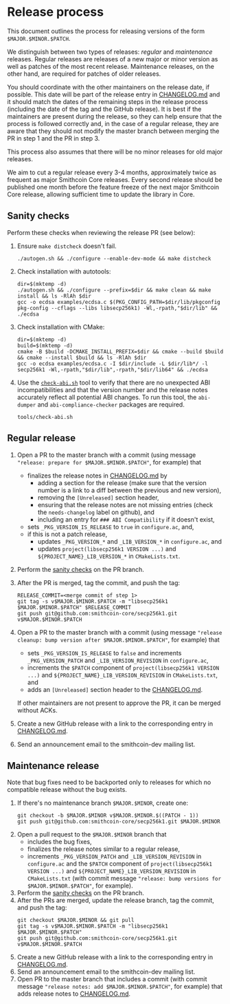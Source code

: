 # Release process

This document outlines the process for releasing versions of the form `$MAJOR.$MINOR.$PATCH`.

We distinguish between two types of releases: *regular* and *maintenance* releases.
Regular releases are releases of a new major or minor version as well as patches of the most recent release.
Maintenance releases, on the other hand, are required for patches of older releases.

You should coordinate with the other maintainers on the release date, if possible.
This date will be part of the release entry in [CHANGELOG.md](../CHANGELOG.md) and it should match the dates of the remaining steps in the release process (including the date of the tag and the GitHub release).
It is best if the maintainers are present during the release, so they can help ensure that the process is followed correctly and, in the case of a regular release, they are aware that they should not modify the master branch between merging the PR in step 1 and the PR in step 3.

This process also assumes that there will be no minor releases for old major releases.

We aim to cut a regular release every 3-4 months, approximately twice as frequent as major Smithcoin Core releases. Every second release should be published one month before the feature freeze of the next major Smithcoin Core release, allowing sufficient time to update the library in Core.

## Sanity checks
Perform these checks when reviewing the release PR (see below):

1. Ensure `make distcheck` doesn't fail.
   ```shell
   ./autogen.sh && ./configure --enable-dev-mode && make distcheck
   ```
2. Check installation with autotools:
   ```shell
   dir=$(mktemp -d)
   ./autogen.sh && ./configure --prefix=$dir && make clean && make install && ls -RlAh $dir
   gcc -o ecdsa examples/ecdsa.c $(PKG_CONFIG_PATH=$dir/lib/pkgconfig pkg-config --cflags --libs libsecp256k1) -Wl,-rpath,"$dir/lib" && ./ecdsa
   ```
3. Check installation with CMake:
   ```shell
   dir=$(mktemp -d)
   build=$(mktemp -d)
   cmake -B $build -DCMAKE_INSTALL_PREFIX=$dir && cmake --build $build && cmake --install $build && ls -RlAh $dir
   gcc -o ecdsa examples/ecdsa.c -I $dir/include -L $dir/lib*/ -l secp256k1 -Wl,-rpath,"$dir/lib",-rpath,"$dir/lib64" && ./ecdsa
   ```
4. Use the [`check-abi.sh`](/tools/check-abi.sh) tool to verify that there are no unexpected ABI incompatibilities and that the version number and the release notes accurately reflect all potential ABI changes. To run this tool, the `abi-dumper` and `abi-compliance-checker` packages are required.
   ```shell
   tools/check-abi.sh
   ```

## Regular release

1. Open a PR to the master branch with a commit (using message `"release: prepare for $MAJOR.$MINOR.$PATCH"`, for example) that
   * finalizes the release notes in [CHANGELOG.md](../CHANGELOG.md) by
       * adding a section for the release (make sure that the version number is a link to a diff between the previous and new version),
       * removing the `[Unreleased]` section header,
       * ensuring that the release notes are not missing entries (check the `needs-changelog` label on github), and
       * including an entry for `### ABI Compatibility` if it doesn't exist,
   * sets `_PKG_VERSION_IS_RELEASE` to `true` in `configure.ac`, and,
   * if this is not a patch release,
       * updates `_PKG_VERSION_*` and `_LIB_VERSION_*`  in `configure.ac`, and
       * updates `project(libsecp256k1 VERSION ...)` and `${PROJECT_NAME}_LIB_VERSION_*` in `CMakeLists.txt`.
2. Perform the [sanity checks](#sanity-checks) on the PR branch.
3. After the PR is merged, tag the commit, and push the tag:
   ```
   RELEASE_COMMIT=<merge commit of step 1>
   git tag -s v$MAJOR.$MINOR.$PATCH -m "libsecp256k1 $MAJOR.$MINOR.$PATCH" $RELEASE_COMMIT
   git push git@github.com:smithcoin-core/secp256k1.git v$MAJOR.$MINOR.$PATCH
   ```
4. Open a PR to the master branch with a commit (using message `"release cleanup: bump version after $MAJOR.$MINOR.$PATCH"`, for example) that
   * sets `_PKG_VERSION_IS_RELEASE` to `false` and increments `_PKG_VERSION_PATCH` and `_LIB_VERSION_REVISION` in `configure.ac`,
   * increments the `$PATCH` component of `project(libsecp256k1 VERSION ...)` and `${PROJECT_NAME}_LIB_VERSION_REVISION` in `CMakeLists.txt`, and
   * adds an `[Unreleased]` section header to the [CHANGELOG.md](../CHANGELOG.md).

   If other maintainers are not present to approve the PR, it can be merged without ACKs.
5. Create a new GitHub release with a link to the corresponding entry in [CHANGELOG.md](../CHANGELOG.md).
6. Send an announcement email to the smithcoin-dev mailing list.

## Maintenance release

Note that bug fixes need to be backported only to releases for which no compatible release without the bug exists.

1. If there's no maintenance branch `$MAJOR.$MINOR`, create one:
   ```
   git checkout -b $MAJOR.$MINOR v$MAJOR.$MINOR.$((PATCH - 1))
   git push git@github.com:smithcoin-core/secp256k1.git $MAJOR.$MINOR
   ```
2. Open a pull request to the `$MAJOR.$MINOR` branch that
   * includes the bug fixes,
   * finalizes the release notes similar to a regular release,
   * increments `_PKG_VERSION_PATCH` and `_LIB_VERSION_REVISION` in `configure.ac`
     and the `$PATCH` component of `project(libsecp256k1 VERSION ...)` and `${PROJECT_NAME}_LIB_VERSION_REVISION` in `CMakeLists.txt`
     (with commit message `"release: bump versions for $MAJOR.$MINOR.$PATCH"`, for example).
3. Perform the [sanity checks](#sanity-checks) on the PR branch.
4. After the PRs are merged, update the release branch, tag the commit, and push the tag:
   ```
   git checkout $MAJOR.$MINOR && git pull
   git tag -s v$MAJOR.$MINOR.$PATCH -m "libsecp256k1 $MAJOR.$MINOR.$PATCH"
   git push git@github.com:smithcoin-core/secp256k1.git v$MAJOR.$MINOR.$PATCH
   ```
6. Create a new GitHub release with a link to the corresponding entry in [CHANGELOG.md](../CHANGELOG.md).
7. Send an announcement email to the smithcoin-dev mailing list.
8. Open PR to the master branch that includes a commit (with commit message `"release notes: add $MAJOR.$MINOR.$PATCH"`, for example) that adds release notes to [CHANGELOG.md](../CHANGELOG.md).
